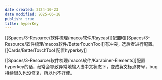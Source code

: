 ```yaml
---
date created: 2024-10-23
date modified: 2025-06-18
publish: true
title: hyperKey
---
```

[[Spaces/3-Resource/软件梳理/macos软件/Raycast]]配置和[[Spaces/3-Resource/软件梳理/macos软件/BetterTouchTool]]有冲突，选后者进行配置。[[Cards/BetterTouchTool 配置hyperkey]]

[[Spaces/3-Resource/软件梳理/macos软件/Karabiner-Elements]]配置hyperkey的话，经常会导致异常地输入法中文状态下，变成英文标点符号，bug持续很久也没修复，所以也不好使。
